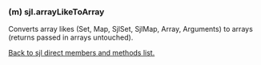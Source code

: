 ### (m) sjl.arrayLikeToArray

Converts array likes (Set, Map, SjlSet, SjlMap, Array, Arguments) to arrays (returns passed in arrays untouched).

[Back to sjl direct members and methods list.](#sjl-direct-members-and-methods)
